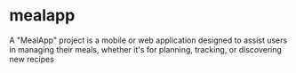 # mealapp
A "MealApp" project is a mobile or web application designed to assist users in managing their meals, whether it's for planning, tracking, or discovering new recipes
